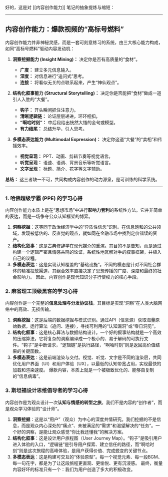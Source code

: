 好的，这是对 [[内容创作能力]] 笔记的抽象提炼与缩短：

---

## 内容创作能力：爆款视频的“高标号燃料”

内容创作能力并非神秘灵感，而是一套可刻意练习的系统，由三大核心能力构成，如同“高标号燃料”驱动内容发动机：

1.  **洞察挖掘能力 (Insight Mining)：** 决定你是否有高质量的“食材”。
    *   **广度：** 建立多元信息输入。
    *   **深度：** 对信息进行“追问式”思考。
    *   **连接：** 将看似无关的点联系起来，产生“神仙观点”。

2.  **结构化叙事能力 (Structural Storytelling)：** 决定你是否能把“食材”做成一道引人入胜的“大餐”。
    *   **钩子：** 开头瞬间抓住注意力。
    *   **清晰逻辑链：** 论证层层递进，环环相扣。
    *   **“啊哈时刻”：** 中后段给出恍然大悟的金句或模型。
    *   **有力结尾：** 总结升华，引人思考。

3.  **多模态表达能力 (Multimodal Expression)：** 决定你这道“大餐”的“卖相”和传播效率。
    *   **视觉呈现：** PPT、动画、剪辑节奏等视觉语言。
    *   **听觉呈现：** 语速、语调、背景音乐等听觉语言。
    *   **文字呈现：** 标题、简介、花字等文字辅助。

**总结：** 这三者缺一不可，共同构成内容创作的动力源泉，是可训练的科学系统。


---

### 1. 哈佛超级学霸 (PPE) 的学习心得

内容创作能力本质上是在“思想市场”中进行**影响力套利**的系统性方法。它并非简单的表达，而是一场争夺公众认知框架的博弈。
1.  **洞察挖掘**：这等同于政治经济学中的“异质性信念”识别。在信息饱和的公共领域，发现被低估的、反直觉的观点，就如同在金融市场中找到定价错误的资产。
2.  **结构化叙事**：这是古典修辞学在现代媒介的重演。其目的不是告知，而是通过构建一个逻辑严密且情感共鸣的论证，系统性地瓦解对手的叙事框架，并植入自己的议程。
3.  **多模态表达**：这是实现认知覆盖的“基础设施”。不同的模态是针对不同社会群体的精准投放渠道，其组合效率直接决定了思想传播的广度、深度和最终的社会影响力。
因此，内容创作是现代知识分子行使权力的核心手段。

### 2. 麻省理工顶级黑客的学习心得

内容创作是一个完整的**信息处理与分发协议栈**，其目标是实现“洞察”在人类大脑网络中的高效、无损传输。
1.  **洞察挖掘**：这是后端的数据挖掘与模式识别。通过API（信息源）获取海量原始数据，运行算法（追问、连接），寻找可利用的“认知漏洞”或“零日洞见”。
2.  **结构化叙事**：这是核心算法与数据结构设计。一个好的叙事结构就是一个高效的压缩算法，它将复杂的洞察编译成一个极小的、易于解码的可执行文件。“钩子”是中断请求，“逻辑链”是执行路径，“啊哈时刻”则是返回高价值结果的关键函数。
3.  **多模态表达**：这是前端渲染与交付。视觉、听觉、文字是不同的渲染层，共同优化用户界面（UI）和用户体验（UX），以最低的认知带宽占用，实现最快的加载和渲染速度。
爆款内容，本质上就是一个被极致优化的、能够自复制的“信息病毒”。

### 3. 斯坦福设计思维倡导者的学习心得

内容创作是为观众设计一次**认知与情感的转型之旅**。我们不是内容的“创作者”，而是观众学习体验的“设计师”。
1.  **洞察挖掘**：这是以“用户”（观众）为中心的深度共情研究。我们挖掘的不是信息，而是观众内心深处的“痛点”、未被满足的“需求”和渴望解决的“任务”。一个好的洞察，是能让观众感觉“你比我还懂我”的解决方案。
2.  **结构化叙事**：这是设计用户旅程图（User Journey Map）。“钩子”是吸引用户进入体验的入口，“逻辑链”是引导用户探索、建立信任的路径，而“啊哈时刻”则是这次旅程的高峰体验，是用户获得价值、完成蜕变的关键节点。
3.  **多模态表达**：这是构建可交互的“体验原型”。每一个视觉元素、每一段BGM、每一句花字，都是为了让这段旅程更直观、更愉悦、更有沉浸感。
最终，衡量内容好坏的标准只有一个：我们为用户创造了多大的积极改变。